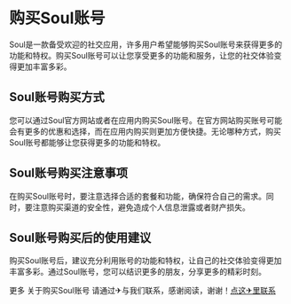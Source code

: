 # 购买Soul账号

Soul是一款备受欢迎的社交应用，许多用户希望能够购买Soul账号来获得更多的功能和特权。购买Soul账号可以让您享受更多的功能和服务，让您的社交体验变得更加丰富多彩。

## Soul账号购买方式

您可以通过Soul官方网站或者在应用内购买Soul账号。在官方网站购买账号可能会有更多的优惠和选择，而在应用内购买则更加方便快捷。无论哪种方式，购买Soul账号都能够让您获得更多的功能和特权。

## Soul账号购买注意事项

在购买Soul账号时，要注意选择合适的套餐和功能，确保符合自己的需求。同时，要注意购买渠道的安全性，避免造成个人信息泄露或者财产损失。

## Soul账号购买后的使用建议

购买Soul账号后，建议充分利用账号的功能和特权，让自己的社交体验变得更加丰富多彩。通过Soul账号，您可以结识更多的朋友，分享更多的精彩时刻。

更多 关于购买Soul账号 请通过✈与我们联系，感谢阅读，谢谢！[点这✈里联系](https://b.k02.cc)